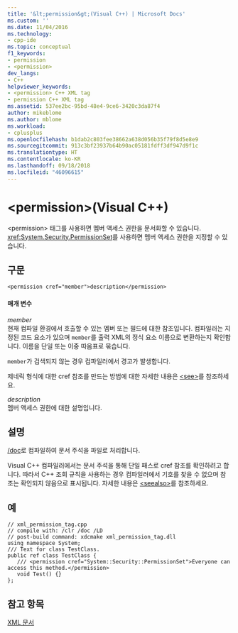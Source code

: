```yaml
---
title: '&lt;permission&gt;(Visual C++) | Microsoft Docs'
ms.custom: ''
ms.date: 11/04/2016
ms.technology:
- cpp-ide
ms.topic: conceptual
f1_keywords:
- permission
- <permission>
dev_langs:
- C++
helpviewer_keywords:
- <permission> C++ XML tag
- permission C++ XML tag
ms.assetid: 537ee2bc-95bd-48e4-9ce6-3420c3da87f4
author: mikeblome
ms.author: mblome
ms.workload:
- cplusplus
ms.openlocfilehash: b1dab2c803fee38662a638d056b35f79f8d5e8e9
ms.sourcegitcommit: 913c3bf23937b64b90ac05181fdff3df947d9f1c
ms.translationtype: HT
ms.contentlocale: ko-KR
ms.lasthandoff: 09/18/2018
ms.locfileid: "46096615"
---
```

# <a name="ltpermissiongt-visual-c"></a>&lt;permission&gt;(Visual C++)
\<permission> 태그를 사용하면 멤버 액세스 권한을 문서화할 수 있습니다. <xref:System.Security.PermissionSet>를 사용하면 멤버 액세스 권한을 지정할 수 있습니다.  
  
## <a name="syntax"></a>구문  
  
```  
<permission cref="member">description</permission>  
```  
  
#### <a name="parameters"></a>매개 변수  
*member*<br/>
현재 컴파일 환경에서 호출할 수 있는 멤버 또는 필드에 대한 참조입니다. 컴파일러는 지정된 코드 요소가 있으며 `member`를 출력 XML의 정식 요소 이름으로 변환하는지 확인합니다.  이름을 단일 또는 이중 따옴표로 묶습니다.  
  
 `member`가 검색되지 않는 경우 컴파일러에서 경고가 발생합니다.  
  
 제네릭 형식에 대한 cref 참조를 만드는 방법에 대한 자세한 내용은 [\<see>](../ide/see-visual-cpp.md)를 참조하세요.  
  
*description*<br/>
멤버 액세스 권한에 대한 설명입니다.  
  
## <a name="remarks"></a>설명  
 [/doc](../build/reference/doc-process-documentation-comments-c-cpp.md)로 컴파일하여 문서 주석을 파일로 처리합니다.  
  
 Visual C++ 컴파일러에서는 문서 주석을 통해 단일 패스로 cref 참조를 확인하려고 합니다.  따라서 C++ 조회 규칙을 사용하는 경우 컴파일러에서 기호를 찾을 수 없으며 참조는 확인되지 않음으로 표시됩니다. 자세한 내용은 [\<seealso>](../ide/seealso-visual-cpp.md)를 참조하세요.  
  
## <a name="example"></a>예  
  
```  
// xml_permission_tag.cpp  
// compile with: /clr /doc /LD  
// post-build command: xdcmake xml_permission_tag.dll  
using namespace System;  
/// Text for class TestClass.  
public ref class TestClass {  
   /// <permission cref="System::Security::PermissionSet">Everyone can access this method.</permission>  
   void Test() {}  
};  
```  
  
## <a name="see-also"></a>참고 항목  
 [XML 문서](../ide/xml-documentation-visual-cpp.md)